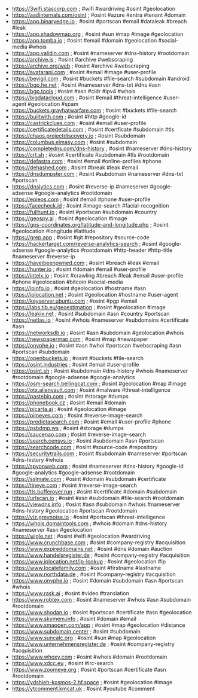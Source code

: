 * https://3wifi.stascorp.com ; #wifi #wardriving #osint #geolocation
* https://aadinternals.com/osint ; #osint #azure #entra #tenant #domain
* https://app.binaryedge.io ; #osint #portscan #email #dataleak #breach #leak
* https://app.shadowmap.org ; #osint #sun #map #image #geolocation
* https://app.tomba.io ; #osint #email #domain #geolocation #social-media #whois
* https://app.validin.com ; #osint #nameserver #dns-history #rootdomain
* https://archive.is ; #osint #archive #webscraping
* https://archive.org/web ; #osint #archive #webscraping
* https://avatarapi.com ; #osint #email #image #user-profile
* https://bevigil.com ; #osint #buckets #file-search #subdomain #android
* https://bgp.he.net ; #osint #nameserver #dns-txt #dns #asn
* https://bgp.tools ; #osint #asn #cidr #ipv4 #whois
* https://bigdatacloud.com ; #osint #email #threat-intelligence #user-agent #geolocation #spam
* https://buckets.grayhatwarfare.com ; #osint #buckets #file-search
* https://builtwith.com ; #osint #http #google-id
* https://castrickclues.com ; #osint #email #user-profile
* https://certificatedetails.com ; #osint #certficate #subdomain #tls
* https://chaos.projectdiscovery.io ; #osint #subdomain
* https://columbus.elmasy.com ; #osint #subdomain
* https://completedns.com/dns-history ; #osint #nameserver #dns-history
* https://crt.sh ; #osint #certificate #subdomain #tls #rootdomain
* https://defastra.com ; #osint #email #online-profiles #phone
* https://dehashed.com ; #osint #break #leak #email
* https://dnsdumpster.com ; #osint #subdomain #nameserver #dns-txt #portscan 
* https://dnslytics.com ; #osint #reverse-ip #nameserver #google-adsense #google-analytics #rootdomain
* https://epieos.com ; #osint #email #phone #user-profile
* https://facecheck.id ; #osint #image-search #facial-recognition
* https://fullhunt.io ; #osint #portscan #subdomain #country
* https://geospy.ai ; #osint #geolocation #image
* https://gps-coordinates.org/latitude-and-longitude.php ; #osint #geolocation #longitude #latitude
* https://grep.app ; #osint #git #repository #source-code
* https://hackertarget.com/reverse-analytics-search ; #osint #google-adsense #google-analytics #rootdomain #http-header #http-title #nameserver #reverse-ip
* https://haveibeenpwned.com ; #osint #breach #leak #email
* https://hunter.io ; #osint #domain #email #user-profile
* https://intelx.io ; #osint #crawling #breach #leak #email #user-profile #phone #geolocation #bitcoin #social-media
* https://ipinfo.io ; #osint #geolocation #hostname #asn
* https://iplocation.net ; #osint #geolocation #hostname #user-agent
* https://keyserver.ubuntu.com ; #osint #pgp #email
* https://labs.tib.eu/geoestimation ; #osint #geolocation #image
* https://leakix.net ; #osint #subdomain #asn #country #portscan
* https://netlas.io ; #osint #whois #nameserver #subdomains #certificate #asn
* https://networksdb.io ; #osint #asn #subdomain #geolocation #whois
* https://newspapermap.com ; #osint #map #newspaper
* https://onyphe.io ; #osint #asn #whoi #portscan #webscraping #asn #portscan #subdomain
* https://openbuckets.io ; #osint #buckets #file-search 
* https://osint.industries ; #osint #email #user-profile
* https://osint.sh ; #osint #subdomain #dns-history #whois #nameserver #rootdomain #google-adsense #google-analytics
* https://osm-search.bellingcat.com ; #osint #geolocation #map #image
* https://otx.alienvault.com ; #osint #malware #threat-intelligence
* https://pastebin.com ; #osint #storage #dumps
* https://phonebook.cz ; #osint #email #domain
* https://picarta.ai ; #osint #geolocation #image
* https://pimeyes.com ; #osint #reverse-image-search
* https://predictasearch.com ; #osint #email #user-profile #phone
* https://psbdmp.ws ; #osint #storage #dumps
* https://saucenao.com ; #osint #reverse-image-search
* https://search.censys.io ; #osint #subdomain #asn #portscan
* https://searchcode.com ; #osint #source-code #repository
* https://securitytrails.com ; #osint #subdomain #nameserver #portscan #dns-history #whois
* https://spyonweb.com ; #osint #nameserver #dns-history #google-id #google-analytics #google-adsense #rootdomain
* https://sslmate.com ; #osint #domain #subdomain #certificate
* https://tineye.com ; #osint #reverse-image-search
* https://tls.bufferover.run ; #osint #certificate #domain #subdomain
* https://urlscan.io ; #osint #asn #subdomain #file-search #rootdomain
* https://viewdns.info ; #osint #asn #subdomain #whois #nameserver #dns-history #geolocation #portscan #rootdomain
* https://viz.greynoise.io ; #osint #portscan #threat-intelligence
* https://whois.domaintools.com ; #whois #domain #dns-history #nameserver #asn #geolocation
* https://wigle.net ; #osint #wifi #geolocation #wardriving
* https://www.crunchbase.com ; #osint #company-registry #acquisition
* https://www.expireddomains.net ; #osint #dns #domain #auction
* https://www.handelsregister.de ; #osint #company-registry #acquisition
* https://www.iplocation.net/ip-lookup ; #osint #geolocation #ip
* https://www.locatefamily.com ; #osint #firstname #lastname
* https://www.northdata.de ; #osint #company-registry #acquisition
* https://www.onyphe.io ; #osint #domain #subdomain #asn #portscan #whois
* https://www.rask.ai ; #osint #video #translation
* https://www.robtex.com ; #osint #nameserver #whois #asn #subdomain #rootdomain
* https://www.shodan.io ; #osint #portscan #certificate #asn #geolocation
* https://www.skymem.info ; #osint #domain #email
* https://www.smappen.com/app ; #osint #map #geolocation #distance
* https://www.subdomain.center ; #osint #subdomain 
* https://www.suncalc.org ; #osint #sun #map #geolocation
* https://www.unternehmensregister.de ; #osint #company-registry #acquisition
* https://www.whoxy.com : #osint #whois #domain #rootdomain
* https://www.xdcc.eu ; #osint #irc-search
* https://www.zoomeye.org ; #osint #portscan #certificate #asn #rootdomain
* https://ydshieh-kosmos-2.hf.space ; #osint #geolocation #image
* https://ytcomment.kmcat.uk ; #osint #youtube #comment

